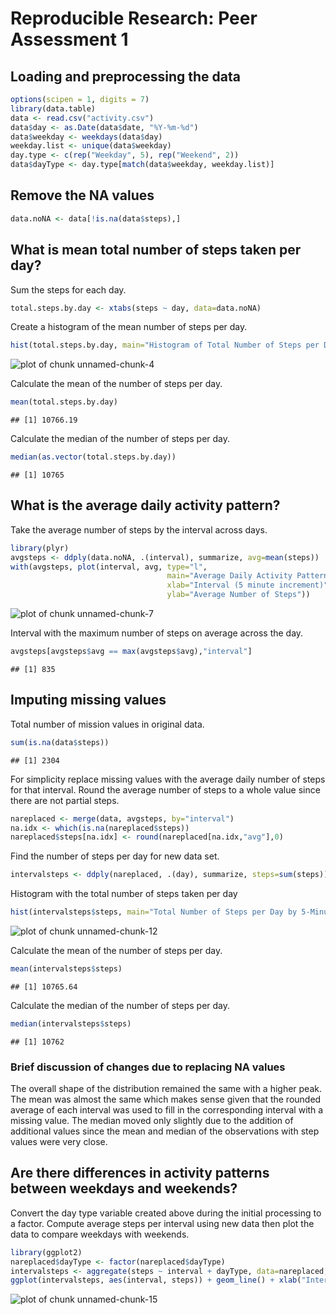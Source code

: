 # Reproducible Research: Peer Assessment 1

## Loading and preprocessing the data

```r
options(scipen = 1, digits = 7)
library(data.table)
data <- read.csv("activity.csv")
data$day <- as.Date(data$date, "%Y-%m-%d")
data$weekday <- weekdays(data$day)
weekday.list <- unique(data$weekday)
day.type <- c(rep("Weekday", 5), rep("Weekend", 2))
data$dayType <- day.type[match(data$weekday, weekday.list)]
```

## Remove the NA values

```r
data.noNA <- data[!is.na(data$steps),]
```


## What is mean total number of steps taken per day?
Sum the steps for each day.

```r
total.steps.by.day <- xtabs(steps ~ day, data=data.noNA)
```

Create a histogram of the mean number of steps per day.

```r
hist(total.steps.by.day, main="Histogram of Total Number of Steps per Day", xlab="")
```

![plot of chunk unnamed-chunk-4](figure/unnamed-chunk-4.png) 

Calculate the mean of the number of steps per day.

```r
mean(total.steps.by.day)
```

```
## [1] 10766.19
```

Calculate the median of the number of steps per day.

```r
median(as.vector(total.steps.by.day))
```

```
## [1] 10765
```

## What is the average daily activity pattern?
Take the average number of steps by the interval across days.

```r
library(plyr)
avgsteps <- ddply(data.noNA, .(interval), summarize, avg=mean(steps))
with(avgsteps, plot(interval, avg, type="l", 
                                   main="Average Daily Activity Pattern", 
                                   xlab="Interval (5 minute increment)",
                                   ylab="Average Number of Steps"))
```

![plot of chunk unnamed-chunk-7](figure/unnamed-chunk-7.png) 

Interval with the maximum number of steps on average across the day.

```r
avgsteps[avgsteps$avg == max(avgsteps$avg),"interval"]
```

```
## [1] 835
```

## Imputing missing values
Total number of mission values in original data.

```r
sum(is.na(data$steps))
```

```
## [1] 2304
```

For simplicity replace missing values with the average daily number of steps for that interval.
Round the average number of steps to a whole value since there are not partial steps.

```r
nareplaced <- merge(data, avgsteps, by="interval")
na.idx <- which(is.na(nareplaced$steps))
nareplaced$steps[na.idx] <- round(nareplaced[na.idx,"avg"],0)
```


Find the number of steps per day for new data set.

```r
intervalsteps <- ddply(nareplaced, .(day), summarize, steps=sum(steps))
```

Histogram with the total number of steps taken per day

```r
hist(intervalsteps$steps, main="Total Number of Steps per Day by 5-Minute Interval (NAs Replaced)", xlab="")
```

![plot of chunk unnamed-chunk-12](figure/unnamed-chunk-12.png) 

Calculate the mean of the number of steps per day.

```r
mean(intervalsteps$steps)
```

```
## [1] 10765.64
```

Calculate the median of the number of steps per day.

```r
median(intervalsteps$steps)
```

```
## [1] 10762
```

### Brief discussion of changes due to replacing NA values
The overall shape of the distribution remained the same with a higher peak.
The mean was almost the same which makes sense given that the rounded average of each interval was used to fill in the 
corresponding interval with a missing value.
The median moved only slightly due to the addition of additional values since the mean and median of the observations with step values were very close. 

## Are there differences in activity patterns between weekdays and weekends?

Convert the day type variable created above during the initial processing to a factor. Compute average steps per interval using new data then plot the data to compare weekdays with weekends.

```r
library(ggplot2)
nareplaced$dayType <- factor(nareplaced$dayType)
intervalsteps <- aggregate(steps ~ interval + dayType, data=nareplaced, FUN=mean)
ggplot(intervalsteps, aes(interval, steps)) + geom_line() + xlab("Interval") + ylab("Number of steps") + facet_grid(dayType ~ .)
```

![plot of chunk unnamed-chunk-15](figure/unnamed-chunk-15.png) 
